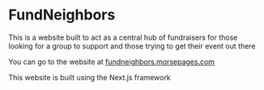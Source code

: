 # FundNeighbors

This is a website built to act as a central hub of fundraisers for those looking for a group to support and those trying to get their event out there

You can go to the website at [fundneighbors.morsepages.com](https://www.fundneighbors.morsepages.com)

This website is built using the Next.js framework
